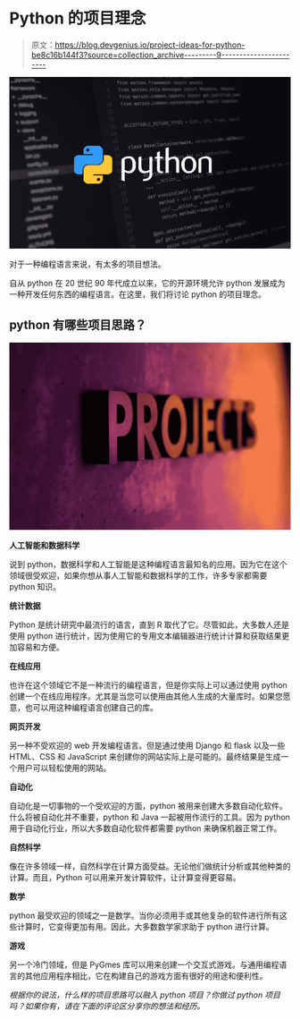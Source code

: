 # Python 的项目理念

> 原文：<https://blog.devgenius.io/project-ideas-for-python-be8c16b144f3?source=collection_archive---------9----------------------->

![](img/f57c93d548eac072fc0c46771f62b210.png)

对于一种编程语言来说，有太多的项目想法。

自从 python 在 20 世纪 90 年代成立以来，它的开源环境允许 python 发展成为一种开发任何东西的编程语言。在这里，我们将讨论 python 的项目理念。

## python 有哪些项目思路？

![](img/d57db7f3192284e3e281bc4380ec0de2.png)

**人工智能和数据科学**

说到 python，数据科学和人工智能是这种编程语言最知名的应用。因为它在这个领域很受欢迎，如果你想从事人工智能和数据科学的工作，许多专家都需要 python 知识。

**统计数据**

Python 是统计研究中最流行的语言，直到 R 取代了它。尽管如此，大多数人还是使用 python 进行统计，因为使用它的专用文本编辑器进行统计计算和获取结果更加容易和方便。

**在线应用**

也许在这个领域它不是一种流行的编程语言，但是你实际上可以通过使用 python 创建一个在线应用程序。尤其是当您可以使用由其他人生成的大量库时。如果您愿意，也可以用这种编程语言创建自己的库。

**网页开发**

另一种不受欢迎的 web 开发编程语言。但是通过使用 Django 和 flask 以及一些 HTML、CSS 和 JavaScript 来创建你的网站实际上是可能的。最终结果是生成一个用户可以轻松使用的网站。

**自动化**

自动化是一切事物的一个受欢迎的方面，python 被用来创建大多数自动化软件。什么将被自动化并不重要，python 和 Java 一起被用作流行的工具。因为 python 用于自动化行业，所以大多数自动化软件都需要 python 来确保机器正常工作。

**自然科学**

像在许多领域一样，自然科学在计算方面受益。无论他们做统计分析或其他种类的计算。而且，Python 可以用来开发计算软件，让计算变得更容易。

**数学**

python 最受欢迎的领域之一是数学。当你必须用手或其他复杂的软件进行所有这些计算时，它变得更加有用。因此，大多数数学家求助于 python 进行计算。

**游戏**

另一个冷门领域，但是 PyGmes 库可以用来创建一个交互式游戏。与通用编程语言的其他应用程序相比，它在构建自己的游戏方面有很好的用途和便利性。

*根据你的说法，什么样的项目思路可以融入 python 项目？你做过 python 项目吗？如果你有，请在下面的评论区分享你的想法和经历。*
